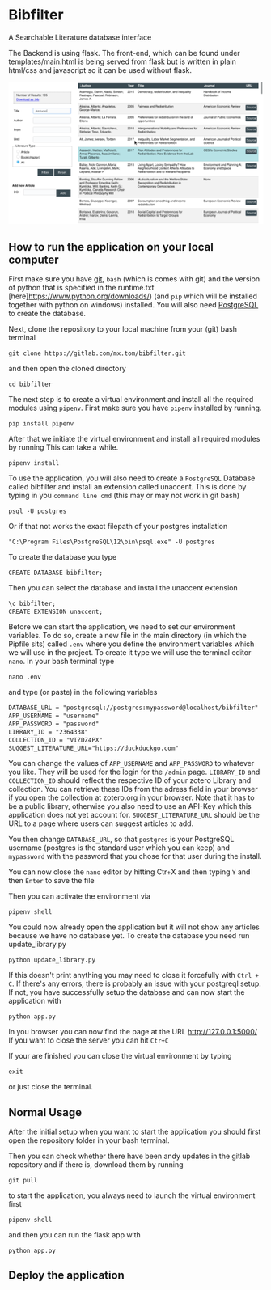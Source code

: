 # Bibfilter
A Searchable Literature database interface

The Backend is using flask.
The front-end, which can be found under templates/main.html is being served from flask but is written in plain html/css and javascript so it can be used without flask.

![Screenshot](/img/Screenshot.png?raw=true "Screenshot")

## How to run the application on your local computer

First make sure you have [git](https://github.com/git-for-windows/git/releases/latest), `bash` (which is comes with git) and the version of python that is specified in the runtime.txt [here]https://www.python.org/downloads/) (and `pip` which will be installed together with python on windows) installed.
You will also need [PostgreSQL](https://www.postgresql.org/download/) to create the database.

Next, clone the repository to your local machine from your (git) bash terminal

    git clone https://gitlab.com/mx.tom/bibfilter.git

and then open the cloned directory

    cd bibfilter

The next step is to create a virtual environment and install all the required modules using `pipenv`.
First make sure you have `pipenv` installed by running. 

    pip install pipenv

After that we initiate the virtual environment and install all required modules by running
This can take a while.

    pipenv install

To use the application, you will also need to create a `PostgreSQL` Database called bibfilter and install an extension called unaccent.
This is done by typing in you `command line cmd` (this may or may not work in git bash)

    psql -U postgres

Or if that not works the exact filepath of your postgres installation

    "C:\Program Files\PostgreSQL\12\bin\psql.exe" -U postgres
 
 To create the database you type

    CREATE DATABASE bibfilter;

Then you can select the database and install the unaccent extension

    \c bibfilter;
    CREATE EXTENSION unaccent;

Before we can start the application, we need to set our environment variables.
To do so, create a new file in the main directory (in which the Pipfile sits) called `.env` where you define the environment variables which we will use in the project.
To create it type we will use the terminal editor `nano`. In your bash terminal type

    nano .env

and type (or paste) in the following variables

    DATABASE_URL = "postgresql://postgres:mypassword@localhost/bibfilter"
    APP_USERNAME = "username"
    APP_PASSWORD = "password"
    LIBRARY_ID = "2364338"
    COLLECTION_ID = "VIZDZ4PX"
    SUGGEST_LITERATURE_URL="https://duckduckgo.com"

You can change the values of `APP_USERNAME` and `APP_PASSWORD` to whatever you like. They will be used for the login for the `/admin` page.
`LIBRARY_ID` and `COLLECTION_ID` should reflect the respective ID of your zotero Library and collection. You can retrieve these IDs from the adress field in your browser if you open the collection at zotero.org in your browser. Note that it has to be a public library, otherwise you also need to use an API-Key which this application does not yet account for.
`SUGGEST_LITERATURE_URL` should be the URL to a page where users can suggest articles to add.

You then change `DATABASE_URL`, so that `postgres` is your PostgreSQL username (postgres is the standard user which you can keep) and `mypassword` with the password that you chose for that user during the install.

You can now close the `nano` editor by hitting Ctr+X and then typing `Y` and then `Enter` to save the file


Then you can activate the environment via

    pipenv shell

You could now already open the application but it will not show any articles because we have no database yet.
To create the database you need run update_library.py

    python update_library.py

If this doesn't print anything you may need to close it forcefully with `Ctrl + C`.
If there's any errors, there is probably an issue with your postgreql setup.
If not, you have successfully setup the database and can now start the application with

    python app.py

In you browser you can now find the page at the URL http://127.0.0.1:5000/ 
If you want to close the server you can hit `Ctr+C`

If your are finished you can close the virtual environment by typing 

    exit

or just close the terminal.

## Normal Usage

After the initial setup when you want to start the application you should first open the repository folder in your bash terminal.

Then you can check whether there have been andy updates in the gitlab repository and if there is, download them by running

    git pull

to start the application, you always need to launch the virtual environment first

    pipenv shell

and then you can run the flask app with

    python app.py


## Deploy the application